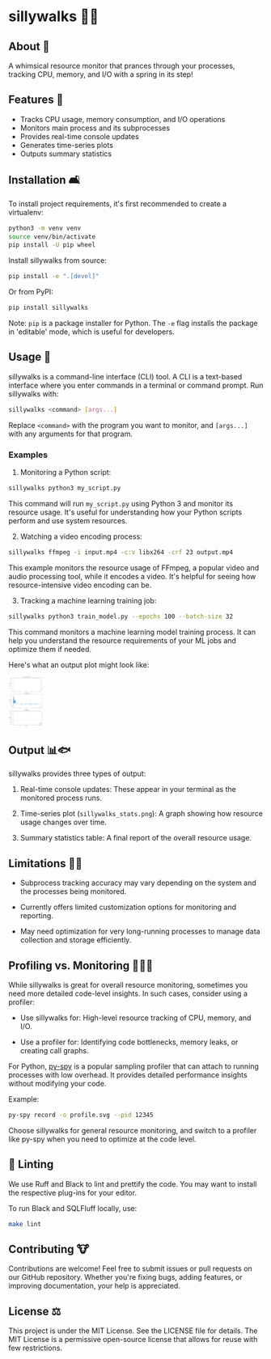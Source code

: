 # sillywalks 🎩👞

## About 🦜

A whimsical resource monitor that prances through your processes,
tracking CPU, memory, and I/O with a spring in its step!

## Features 🧀

- Tracks CPU usage, memory consumption, and I/O operations
- Monitors main process and its subprocesses
- Provides real-time console updates
- Generates time-series plots
- Outputs summary statistics

## Installation 🛋️

To install project requirements, it's first recommended to create a
virtualenv:

```bash
python3 -m venv venv
source venv/bin/activate
pip install -U pip wheel
```

Install sillywalks from source:

```bash
pip install -e ".[devel]"
```

Or from PyPI:

```bash
pip install sillywalks
```

Note: `pip` is a package installer for Python. The `-e` flag installs
the package in 'editable' mode, which is useful for developers.

## Usage 🥥

sillywalks is a command-line interface (CLI) tool. A CLI is a
text-based interface where you enter commands in a terminal or command
prompt. Run sillywalks with:

```bash
sillywalks <command> [args...]
```

Replace `<command>` with the program you want to monitor, and
`[args...]` with any arguments for that program.

### Examples

1. Monitoring a Python script:

```bash
sillywalks python3 my_script.py
```

This command will run `my_script.py` using Python 3 and monitor its
resource usage. It's useful for understanding how your Python scripts
perform and use system resources.

2. Watching a video encoding process:

```bash
sillywalks ffmpeg -i input.mp4 -c:v libx264 -crf 23 output.mp4
```

This example monitors the resource usage of FFmpeg, a popular video
and audio processing tool, while it encodes a video. It's helpful for
seeing how resource-intensive video encoding can be.

3. Tracking a machine learning training job:

```bash
sillywalks python3 train_model.py --epochs 100 --batch-size 32
```

This command monitors a machine learning model training process. It
can help you understand the resource requirements of your ML jobs and
optimize them if needed.

Here's what an output plot might look like:

<a href="https://github.com/dnouri/sillywalks/blob/main/assets/process_stats.png">
  <img src="https://github.com/dnouri/sillywalks/blob/add-plot-example-to-readme/assets/process_stats.png" alt="Example plot" style="height: 100px;"/>
</a>

## Output 📊🐟

sillywalks provides three types of output:

1. Real-time console updates: These appear in your terminal as the
   monitored process runs.

2. Time-series plot (`sillywalks_stats.png`): A graph showing how
   resource usage changes over time.

3. Summary statistics table: A final report of the overall resource
   usage.

## Limitations 🦸‍♂️

- Subprocess tracking accuracy may vary depending on the system and
  the processes being monitored.

- Currently offers limited customization options for monitoring and
  reporting.

- May need optimization for very long-running processes to manage data
  collection and storage efficiently.

## Profiling vs. Monitoring 🕵️‍♂️🧠

While sillywalks is great for overall resource monitoring, sometimes
you need more detailed code-level insights. In such cases, consider
using a profiler:

- Use sillywalks for: High-level resource tracking of CPU, memory, and
I/O.

- Use a profiler for: Identifying code bottlenecks, memory leaks, or
creating call graphs.

For Python, [py-spy](https://github.com/benfred/py-spy) is a popular
sampling profiler that can attach to running processes with low
overhead. It provides detailed performance insights without modifying
your code.

Example:

```bash
py-spy record -o profile.svg --pid 12345
```

Choose sillywalks for general resource monitoring, and switch to a
profiler like py-spy when you need to optimize at the code level.

## 🧹 Linting

We use Ruff and Black to lint and prettify the code.  You may want to
install the respective plug-ins for your editor.

To run Black and SQLFluff locally, use:

```bash
make lint
```

## Contributing 🐮

Contributions are welcome! Feel free to submit issues or pull requests
on our GitHub repository. Whether you're fixing bugs, adding features,
or improving documentation, your help is appreciated.

## License ⚖️

This project is under the MIT License. See the LICENSE file for
details. The MIT License is a permissive open-source license that
allows for reuse with few restrictions.
